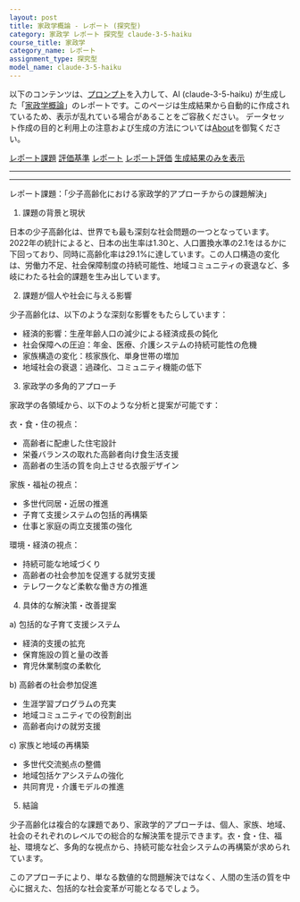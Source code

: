 ```yaml
---
layout: post
title: 家政学概論 - レポート (探究型)
category: 家政学 レポート 探究型 claude-3-5-haiku
course_title: 家政学
category_name: レポート
assignment_type: 探究型
model_name: claude-3-5-haiku
---
```


以下のコンテンツは、[プロンプト](https://github.com/takedatoshiyuki/synthetic_assignments/tree/main/generated/家政学/claude-3-5-haiku/prompt_レポート-探究型.md)を入力して、AI (claude-3-5-haiku) が生成した「[家政学概論](/contents/家政学/)」のレポートです。このページは生成結果から自動的に作成されているため、表示が乱れている場合があることをご容赦ください。
データセット作成の目的と利用上の注意および生成の方法については[About](/About)を御覧ください。

[レポート課題](../レポート課題-探究型)
[評価基準](../評価基準-探究型)
[レポート](../レポート-探究型)
[レポート評価](../レポート評価-探究型)
[生成結果のみを表示](https://github.com/takedatoshiyuki/synthetic_assignments/tree/main/generated/家政学/claude-3-5-haiku/レポート-探究型.md)
  

***
***
  
レポート課題：「少子高齢化における家政学的アプローチからの課題解決」

1. 課題の背景と現状

日本の少子高齢化は、世界でも最も深刻な社会問題の一つとなっています。2022年の統計によると、日本の出生率は1.30と、人口置換水準の2.1をはるかに下回っており、同時に高齢化率は29.1%に達しています。この人口構造の変化は、労働力不足、社会保障制度の持続可能性、地域コミュニティの衰退など、多岐にわたる社会的課題を生み出しています。

2. 課題が個人や社会に与える影響

少子高齢化は、以下のような深刻な影響をもたらしています：

- 経済的影響：生産年齢人口の減少による経済成長の鈍化
- 社会保障への圧迫：年金、医療、介護システムの持続可能性の危機
- 家族構造の変化：核家族化、単身世帯の増加
- 地域社会の衰退：過疎化、コミュニティ機能の低下

3. 家政学の多角的アプローチ

家政学の各領域から、以下のような分析と提案が可能です：

衣・食・住の視点：
- 高齢者に配慮した住宅設計
- 栄養バランスの取れた高齢者向け食生活支援
- 高齢者の生活の質を向上させる衣服デザイン

家族・福祉の視点：
- 多世代同居・近居の推進
- 子育て支援システムの包括的再構築
- 仕事と家庭の両立支援策の強化

環境・経済の視点：
- 持続可能な地域づくり
- 高齢者の社会参加を促進する就労支援
- テレワークなど柔軟な働き方の推進

4. 具体的な解決策・改善提案

a) 包括的な子育て支援システム
- 経済的支援の拡充
- 保育施設の質と量の改善
- 育児休業制度の柔軟化

b) 高齢者の社会参加促進
- 生涯学習プログラムの充実
- 地域コミュニティでの役割創出
- 高齢者向けの就労支援

c) 家族と地域の再構築
- 多世代交流拠点の整備
- 地域包括ケアシステムの強化
- 共同育児・介護モデルの推進

5. 結論

少子高齢化は複合的な課題であり、家政学的アプローチは、個人、家族、地域、社会のそれぞれのレベルでの総合的な解決策を提示できます。衣・食・住、福祉、環境など、多角的な視点から、持続可能な社会システムの再構築が求められています。

このアプローチにより、単なる数値的な問題解決ではなく、人間の生活の質を中心に据えた、包括的な社会変革が可能となるでしょう。
